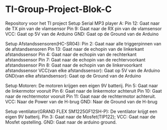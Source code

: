 # TI-Group-Project-Blok-C
Repository voor het TI project
Setup Serial MP3 player A:
Pin 12: Gaat naar de TX pin van de vlamsensor
Pin 9: Gaat naar de RX pin van de vlamsensor
VCC: Gaat op 5V van de Arduino
GND: Gaat op de Ground van de Arduino

Setup Afstandssensoren(HC-SR04):
Pin 2: Gaat naar alle triggerpinnen van de afstandsensoren
Pin 13: Gaat naar de echopin van de linkerkant afstandssensor
Pin 4: Gaat naar de echopin van de rechterkant afstandssensor
Pin 7: Gaat naar de echopin van de rechtervoorkant afstandssensor
Pin 8: Gaat naar de echopin van de linkervoorkant afstandssensor
VCC(van elke afstandssensor): Gaat op 5V van de Arduino
GND(van elke afstandsensor): Gaat op de Ground van de Arduino

Setup Motoren:
De motoren krijgen een eigen 9V batterij.
Pin 5: Gaat naar de linkermotor vooruit
Pin 6: Gaat naar de linkermotor achteruit
Pin 10: Gaat naar de rechtermotor vooruit
Pin 11: Gaat naar de rechtermotor achteruit.
VCC: Naar de Power van de H-brug
GND: Naar de Ground van de H-brug

Setup ventilator(GRAND FLEX SM1225GF12SH-P):
De ventilator krijgt een eigen 9V batterij.
Pin 3: Gaat naar de Mosfet(TIP122);
VCC: Gaat naar de Mosfet opstelling.
GND: Gaat naar de arduino ground.
